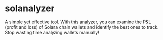 # solanalyzer
A simple yet effective tool. With this analyzer, you can examine the P&amp;L (profit and loss) of Solana chain wallets and identify the best ones to track. Stop wasting time analyzing wallets manually!
